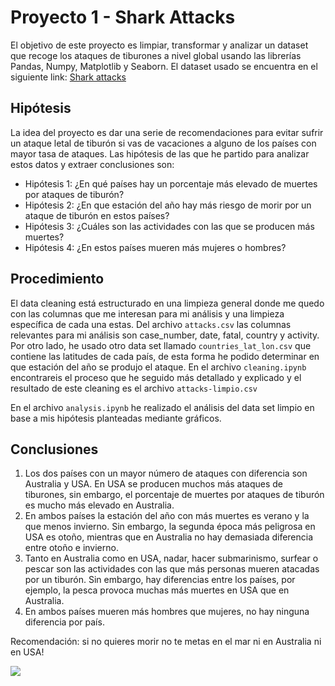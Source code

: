 # Proyecto 1 - Shark Attacks 

El objetivo de este proyecto es limpiar, transformar y analizar un dataset que recoge los ataques de tiburones a nivel global usando las librerías Pandas, Numpy, Matplotlib y Seaborn. El dataset usado se encuentra en el siguiente link: [Shark attacks](https://www.kaggle.com/datasets/teajay/global-shark-attacks)

## Hipótesis
La idea del proyecto es dar una serie de recomendaciones para evitar sufrir un ataque letal de tiburón si vas de vacaciones a alguno de los países con mayor tasa de ataques. Las hipótesis de las que he partido para analizar estos datos y extraer conclusiones son: 
- Hipótesis 1: ¿En qué países hay un porcentaje más elevado de muertes por ataques de tiburón?
- Hipótesis 2: ¿En que estación del año hay más riesgo de morir por un ataque de tiburón en estos países?
- Hipótesis 3: ¿Cuáles son las actividades con las que se producen más muertes?
- Hipótesis 4: ¿En estos países mueren más mujeres o hombres?

## Procedimiento
El data cleaning está estructurado en una limpieza general donde me quedo con las columnas que me interesan para mi análisis y una limpieza específica de cada una estas. Del archivo ```attacks.csv``` las columnas relevantes para mi análisis son case_number, date, fatal, country y activity. Por otro lado, he usado otro data set llamado ```countries_lat_lon.csv``` que contiene las latitudes de cada país, de esta forma he podido determinar en que estación del año se produjo el ataque.  En el archivo ```cleaning.ipynb``` encontrareis el proceso que he seguido más detallado y explicado y el resultado de este cleaning es el archivo ```attacks-limpio.csv```

En el archivo ```analysis.ipynb```  he realizado el análisis del data set limpio en base a mis hipótesis planteadas  mediante gráficos. 

## Conclusiones
1.	Los dos países con un mayor número de ataques con diferencia son Australia y USA. En USA se producen muchos más ataques de tiburones, sin embargo, el porcentaje de muertes por ataques de tiburón es mucho más elevado en Australia. 
2.	En ambos países la estación del año con más muertes es verano y la que menos invierno. Sin embargo, la segunda época más peligrosa en USA es otoño, mientras que en Australia no hay demasiada diferencia entre otoño e invierno.
3.	Tanto en Australia como en USA, nadar, hacer submarinismo, surfear o pescar son las actividades con las que más personas mueren atacadas por un tiburón. Sin embargo, hay diferencias entre los países, por ejemplo, la pesca provoca muchas más muertes en USA que en Australia. 
4.	En ambos países mueren más hombres que mujeres, no hay ninguna diferencia por país. 

Recomendación: si no quieres morir no te metas en el mar ni en Australia ni en USA!

![](shark-meme.jpg)

